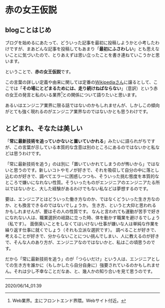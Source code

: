 # 赤の女王仮説

## blogことはじめ

ブログを始めるにあたって、どういった記事を最初に投稿しようかと小考したわけですが、まあどんな記事を投稿してもあまり「**最初にふさわしい**」とも思えないことに気づいたので、とりあえずは思い立ったことを書き連ねていこうかと思います。

ということで、**赤の女王仮説**です。

この言葉の詳しい定義や由来に関しては定番の[Wikipediaさん](https://ja.wikipedia.org/wiki/赤の女王仮説)に譲るとして、ここでは「**その場にとどまるためには、走り続けねばならない**」（意訳）という赤の女王の発言と私のいる業界[^1]との関係について語りたいと思います。

あるいはエンジニア業界に限る話ではないのかもしれませんが、しかしこの傾向がとても強く現れるのがエンジニア業界なのではないかとも思うわけです。



## とどまれ、そなたは美しい

「**常に最新技術を追っていかないと置いていかれる**」みたいに語られがちですが、この言葉が示している本質的な含意は別のところにあるのではないかと私などは思うわけです。

「常に最新技術を追う」のは別に「置いていかれてしまうのが怖いから」ではないと思うのです。新しいコトやモノが好きで、それを吸収して自分の中に落とし込むのが好きで、調べてエラーに困惑しつつも、そういった挑む態度を本質的なところで嫌いになれない性質。そういったものがエンジニアのエンジニアたる所以ではないかと、大した経験があるわけでもない私などは夢想するのです。

要は、エンジニアとはどういった働き方なのか、ではなくどういった生き方なのか、とも換言できるのではないでしょうか。
生き方、というと大仰と思われるかもしれませんが、要はその人の性質です。
なんと言われても運動が苦手で好きになれない人は、職業選択の岐路に立った時、体を動かす職業を避けるでしょう（私です）。
面倒臭いことをしなくてはいけない仕事が嫌いな人は単純な作業を繰り返す仕事に就くでしょう（それも立派な選択です）。
調べることが好きで、考えることが好きで、分からないことについ挑んでしまい、人に教えるのが好きで、そんな人のあり方が、エンジニアなのではないかと、私はこの頃思うのです。

だから「常に最新技術を追う」のが「つらいだけ」という人は、エンジニアとしての生き方を誰かに（もしかしたら自分自身に）強要されているのかもしれません。それは少し不幸なことだなあ、と、幾人かの知り合いを見て思うのです。



****



2020/06/14_01:39









[^1]: Web業界。主にフロントエンド界隈。Webサイト付近。

